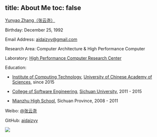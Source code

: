 title: About Me
toc: false
---

[Yunyao Zhang（张云尧）](http://aidaiz.com)

Birthday: December 25, 1992

Email Address: <aidaizyy@gmail.com>

Research Area: Computer Architecture & High Performance Computer

Laboratory: [High Performance Computer Research Center](http://www.ncic.ac.cn)

Education: 
- [Institute of Computing Technology](http://www.ict.ac.cn), [University of Chinese Academy of Sciences](http://www.ucas.ac.cn), since 2015 

- [College of Software Engineering](http://sw.scu.edu.cn), [Sichuan University](http://www.scu.edu.cn), 2011 - 2015

- [Mianzhu High School](http://www.scmzzx.com), Sichuan Province, 2008 - 2011

Weibo: [@张云尧](http://weibo.com/aidaiz)

GitHub: [aidaizyy](https:///github.com/aidaizyy)

![](http://7xivk7.com1.z0.glb.clouddn.com/about.jpg-about)
